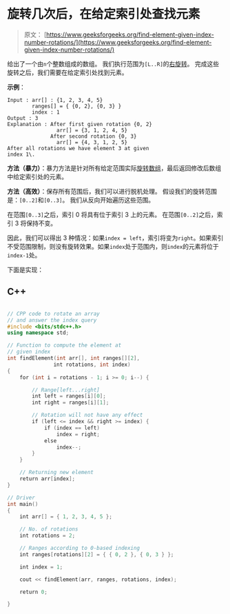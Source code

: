 # 旋转几次后，在给定索引处查找元素

> 原文： [https://www.geeksforgeeks.org/find-element-given-index-number-rotations/](https://www.geeksforgeeks.org/find-element-given-index-number-rotations/)

给出了一个由`n`个整数组成的数组。 我们执行范围为`[L..R]`的[右旋转](https://www.geeksforgeeks.org/array-rotation/)。 完成这些旋转之后，我们需要在给定索引处找到元素。

**示例**：

```
Input : arr[] : {1, 2, 3, 4, 5}
        ranges[] = { {0, 2}, {0, 3} }
        index : 1
Output : 3
Explanation : After first given rotation {0, 2}
                arr[] = {3, 1, 2, 4, 5}
              After second rotation {0, 3} 
                arr[] = {4, 3, 1, 2, 5}
After all rotations we have element 3 at given
index 1\. 

```



**方法（暴力）**：暴力方法是针对所有给定范围实际[旋转数组](https://www.geeksforgeeks.org/array-rotation/)，最后返回修改后数组中给定索引处的元素。

**方法（高效）**：保存所有范围后，我们可以进行脱机处理。
假设我们的旋转范围是：`[0..2]`和`[0..3]`。
我们从反向开始遍历这些范围。

在范围`[0..3]`之后，索引 0 将具有位于索引 3 上的元素。
在范围`[0..2]`之后，索引 3 将保持不变。

因此，我们可以得出 3 种情况：如果`index = left`，索引将变为`right`。如果索引不受范围限制，则没有旋转效果。如果`index`处于范围内，则`index`的元素将位于`index-1`处。

下面是实现：

## C++ 

```cpp

// CPP code to rotate an array 
// and answer the index query 
#include <bits/stdc++.h> 
using namespace std; 

// Function to compute the element at 
// given index 
int findElement(int arr[], int ranges[][2], 
               int rotations, int index) 
{ 
    for (int i = rotations - 1; i >= 0; i--) { 

        // Range[left...right] 
        int left = ranges[i][0]; 
        int right = ranges[i][1]; 

        // Rotation will not have any effect 
        if (left <= index && right >= index) { 
            if (index == left) 
                index = right; 
            else
                index--; 
        } 
    } 

    // Returning new element 
    return arr[index]; 
} 

// Driver 
int main() 
{ 
    int arr[] = { 1, 2, 3, 4, 5 }; 

    // No. of rotations 
    int rotations = 2; 

    // Ranges according to 0-based indexing 
    int ranges[rotations][2] = { { 0, 2 }, { 0, 3 } }; 

    int index = 1; 

    cout << findElement(arr, ranges, rotations, index); 

    return 0; 

} 

```